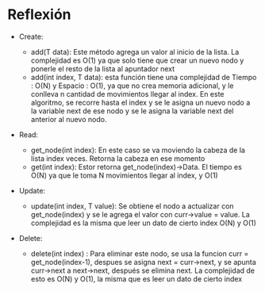 # Reflexión

- Create:
  - add(T data): Este método agrega un valor al inicio de la lista. La complejidad es O(1) ya que solo tiene que crear un nuevo nodo y ponerle el resto de la lista al apuntador next
  - add(int index, T data): esta función tiene una complejidad de Tiempo : O(N) y Espacio : O(1), ya que no crea memoria adicional, y le conlleva n cantidad de movimientos llegar al index. En este algoritmo, se recorre hasta el index y se le asigna un nuevo nodo a la variable next de ese nodo y se le asigna la variable next del anterior al nuevo nodo.
- Read:
  - get_node(int index): En este caso se va moviendo la cabeza de la lista index veces. Retorna la cabeza en ese momento
  - get(int index): Estor retorna get_node(index)->Data. El tiempo es O(N) ya que le toma N movimientos llegar al index, y O(1)
- Update:

  - update(int index, T value): Se obtiene el nodo a actualizar con get_node(index) y se le agrega el valor con curr->value = value. La complejidad es la misma que leer un dato de cierto index O(N) y O(1)

- Delete:
  - delete(int index) : Para eliminar este nodo, se usa la funcion curr = get_node(index-1), despues se asigna next = curr->next, y se apunta curr->next a next->next, después se elimina next. La complejidad de esto es O(N) y O(1), la misma que es leer un dato de cierto index
